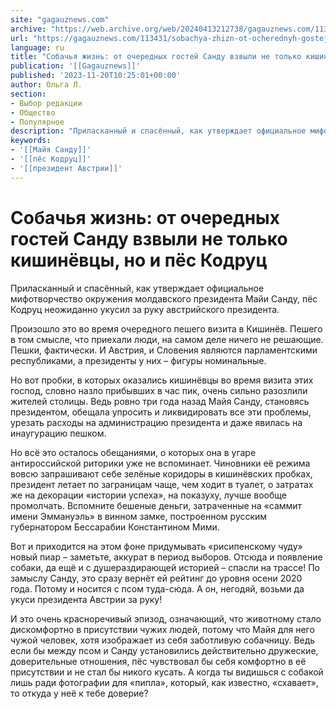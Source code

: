 ```yaml
---
site: "gagauznews.com"
archive: "https://web.archive.org/web/20240413212738/gagauznews.com/113431/sobachya-zhizn-ot-ocherednyh-gostej-sandu-vzvyli-ne-tolko-kishinyovtsy-no-i-pyos-kodruts.html"
url: "https://gagauznews.com/113431/sobachya-zhizn-ot-ocherednyh-gostej-sandu-vzvyli-ne-tolko-kishinyovtsy-no-i-pyos-kodruts.html"
language: ru
title: "Собачья жизнь: от очередных гостей Санду взвыли не только кишинёвцы, но и пёс Кодруц"
publication: '[[Gagauznews]]'
published: '2023-11-20T10:25:01+00:00'
author: Ольга Л.
section:
- Выбор редакции
- Общество
- Популярное
description: "Приласканный и спасённый, как утверждает официальное мифотворчество окружения молдавского президента Майи Санду, пёс Кодруц неожиданно укусил за руку австрийского президента. Произошло это во время очередного пешего визита в Кишинёв. Пешего в том смысле, что приехали люди, на самом деле ничего не решающие. Пешки, фактически. И Австрия, и Словения являются парламентскими республиками, а президенты у них – фигуры номинальные. Но вот пробки, в которых оказались кишинёвцы во время визита этих господ, словно назло прибывших в час пик, очень сильно разозлили жителей столицы. Ведь ровно три года назад Майя Санду, становясь президентом, обещала упросить и ликвидировать все эти проблемы, урезать расходы на […]"
keywords:
- '[[Майя Санду]]'
- '[[пёс Кодруц]]'
- '[[президент Австрии]]'
---
```


# Собачья жизнь: от очередных гостей Санду взвыли не только кишинёвцы, но и пёс Кодруц

Приласканный и спасённый, как утверждает официальное мифотворчество окружения молдавского президента Майи Санду, пёс Кодруц неожиданно укусил за руку австрийского президента.

Произошло это во время очередного пешего визита в Кишинёв. Пешего в том смысле, что приехали люди, на самом деле ничего не решающие. Пешки, фактически. И Австрия, и Словения являются парламентскими республиками, а президенты у них – фигуры номинальные.

Но вот пробки, в которых оказались кишинёвцы во время визита этих господ, словно назло прибывших в час пик, очень сильно разозлили жителей столицы. Ведь ровно три года назад Майя Санду, становясь президентом, обещала упросить и ликвидировать все эти проблемы, урезать расходы на администрацию президента и даже явилась на инаугурацию пешком.

Но всё это осталось обещаниями, о которых она в угаре антироссийской риторики уже не вспоминает. Чиновники её режима вовсю запрашивают себе зелёные коридоры в кишинёвских пробках, президент летает по заграницам чаще, чем ходит в туалет, о затратах же на декорации «истории успеха», на показуху, лучше вообще промолчать. Вспомните бешеные деньги, затраченные на «саммит имени Эммануэль» в винном замке, построенном русским губернатором Бессарабии Константином Мими.

Вот и приходится на этом фоне придумывать «рисипенскому чуду» новый пиар – заметьте, аккурат в период выборов. Отсюда и появление собаки, да ещё и с душераздирающей историей – спасли на трассе! По замыслу Санду, это сразу вернёт ей рейтинг до уровня осени 2020 года. Потому и носится с псом туда-сюда. А он, негодяй, возьми да укуси президента Австрии за руку!

И это очень красноречивый эпизод, означающий, что животному стало дискомфортно в присутствии чужих людей, потому что Майя для него чужой человек, хотя изображает из себя заботливую собачницу. Ведь если бы между псом и Санду установились действительно дружеские, доверительные отношения, пёс чувствовал бы себя комфортно в её присутствии и не стал бы никого кусать. А когда ты видишься с собакой лишь ради фотографии для «пипла», который, как известно, «схавает», то откуда у неё к тебе доверие?